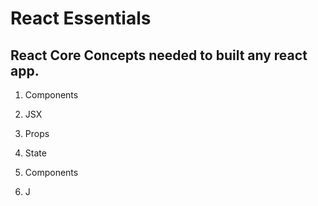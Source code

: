 # React Essentials

## React Core Concepts needed to built any react app.

1. Components 
2. JSX
4. Props
3. State

1. Components 
2. J